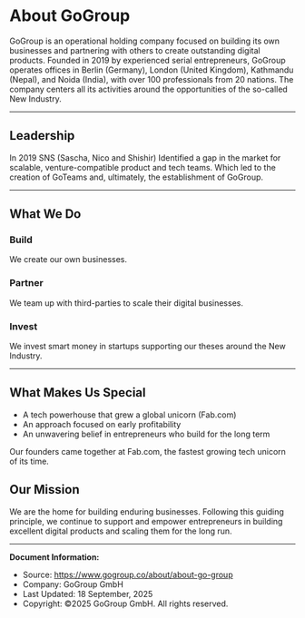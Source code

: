 # About GoGroup

GoGroup is an operational holding company focused on building its own businesses and partnering with others to create outstanding digital products. Founded in 2019 by experienced serial entrepreneurs, GoGroup operates offices in Berlin (Germany), London (United Kingdom), Kathmandu (Nepal), and Noida (India), with over 100 professionals from 20 nations. The company centers all its activities around the opportunities of the so-called New Industry.

---

## Leadership

In 2019 SNS (Sascha, Nico and Shishir) Identified a gap in the market for scalable, venture-compatible product and tech teams. Which led to the creation of GoTeams and, ultimately, the establishment of GoGroup.

---

## What We Do

### Build
We create our own businesses.

### Partner
We team up with third-parties to scale their digital businesses.

### Invest
We invest smart money in startups supporting our theses around the New Industry.

---

## What Makes Us Special
- A tech powerhouse that grew a global unicorn (Fab.com)
- An approach focused on early profitability
- An unwavering belief in entrepreneurs who build for the long term

Our founders came together at Fab.com, the fastest growing tech unicorn of its time.

## Our Mission
We are the home for building enduring businesses. Following this guiding principle, we continue to support and empower entrepreneurs in building excellent digital products and scaling them for the long run.

---

**Document Information:**
- Source: https://www.gogroup.co/about/about-go-group
- Company: GoGroup GmbH
- Last Updated: 18 September, 2025
- Copyright: ©2025 GoGroup GmbH. All rights reserved.
